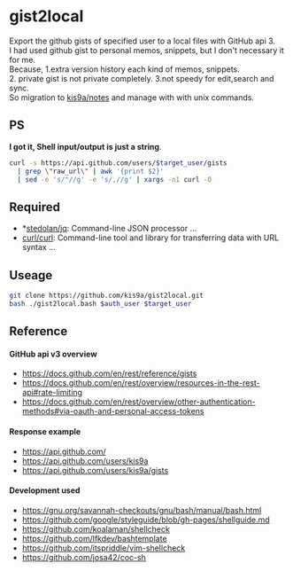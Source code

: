 # gist2local

Export the github gists of specified user to a local files with GitHub api 3.  
I had used github gist to personal memos, snippets, but I don't necessary it for me.  
Because, 1.extra version history each kind of memos, snippets.  
2. private gist is not private completely. 3.not speedy for edit,search and sync.  
So migration to [kis9a/notes](https://github.com/kis9a/notes/tree/master/memos) and manage with with unix commands.

## PS

**I got it, Shell input/output is just a string**.

```sh
curl -s https://api.github.com/users/$target_user/gists
  | grep \"raw_url\" | awk '{print $2}'
  | sed -e 's/"//g' -e 's/,//g' | xargs -n1 curl -O
```

## Required

- \*[stedolan/jq](https://github.com/stedolan/jq): Command-line JSON processor ...
- [curl/curl](https://github.com/curl/curl): Command-line tool and library for transferring data with URL syntax ...

## Useage

```bash
git clone https://github.com/kis9a/gist2local.git
bash ./gist2local.bash $auth_user $target_user
```

## Reference

#### GitHub api v3 overview

- https://docs.github.com/en/rest/reference/gists
- https://docs.github.com/en/rest/overview/resources-in-the-rest-api#rate-limiting
- https://docs.github.com/en/rest/overview/other-authentication-methods#via-oauth-and-personal-access-tokens

#### Response example

- https://api.github.com/
- https://api.github.com/users/kis9a
- https://api.github.com/users/kis9a/gists

#### Development used

- https://gnu.org/savannah-checkouts/gnu/bash/manual/bash.html
- https://github.com/google/styleguide/blob/gh-pages/shellguide.md
- https://github.com/koalaman/shellcheck
- https://github.com/lfkdev/bashtemplate
- https://github.com/itspriddle/vim-shellcheck
- https://github.com/josa42/coc-sh
